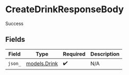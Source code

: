 # CreateDrinkResponseBody

Success


## Fields

| Field                              | Type                               | Required                           | Description                        |
| ---------------------------------- | ---------------------------------- | ---------------------------------- | ---------------------------------- |
| `json_`                            | [models.Drink](../models/drink.md) | :heavy_check_mark:                 | N/A                                |